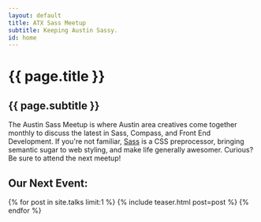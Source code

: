 ```yaml
---
layout: default
title: ATX Sass Meetup
subtitle: Keeping Austin Sassy.
id: home
---
```

<h1>{{ page.title }}</h1>
<h2>{{ page.subtitle }}</h2>
<p class="intro--description">
	The Austin Sass Meetup is where Austin area creatives come together monthly to discuss the latest in Sass, Compass, and Front End Development. If you're not familiar, <a href="http://sass-lang.com">Sass</a> is a CSS preprocessor, bringing semantic sugar to web styling, and make life generally awesomer. Curious? Be sure to attend the next meetup!
</p>

<h2> Our Next Event: </h2>
{% for post in site.talks limit:1 %}
  {% include teaser.html post=post %}
{% endfor %}


